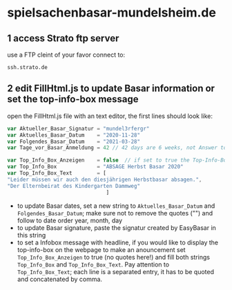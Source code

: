 spielsachenbasar-mundelsheim.de
===============================

1 access Strato ftp server
------------------------
use a FTP cleint of your favor connect to:

`ssh.strato.de`


2 edit FillHtml.js to update Basar information or set the top-info-box message
-------------------------------------------------------------------------
open the FillHtml.js file with an text editor, the first lines should look like:

```javascript
var Aktueller_Basar_Signatur = "mundel3rfergr"
var Aktuelles_Basar_Datum    = "2020-11-28"
var Folgendes_Basar_Datum    = "2021-03-28"
var Tage_vor_Basar_Anmeldung = 42 // 42 days are 6 weeks, not Answer to the Ultimate Question of Life, the Universe, and Everything

var Top_Info_Box_Anzeigen    = false  // if set to true the Top-Info-Box will be shown
var Top_Info_Box             = "ABSAGE Herbst Basar 2020"
var Top_Info_Box_Text        = [
"Leider müssen wir auch den diesjährigen Herbstbasar absagen.",
"Der Elternbeirat des Kindergarten Dammweg"
								]
```


* to update Basar dates, set a new string to `Aktuelles_Basar_Datum` and `Folgendes_Basar_Datum`; make sure not to remove the quotes ("") and follow to date order year, month, day
* to update Basar signature, paste the signatur created by EasyBasar in this string
* to set a Infobox message with headline, if you would like to display the top-info-box on the webpage to make an anouncement set `Top_Info_Box_Anzeigen` to true (no quotes here!) and fill both strings `Top_Info_Box` and `Top_Info_Box_Text`. Pay attention to `Top_Info_Box_Text`; each line is a separated entry, it has to be quoted and concatenated by comma.


